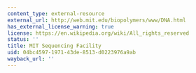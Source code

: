 ```yaml
---
content_type: external-resource
external_url: http://web.mit.edu/biopolymers/www/DNA.html
has_external_license_warning: true
license: https://en.wikipedia.org/wiki/All_rights_reserved
status: ''
title: MIT Sequencing Facility
uid: 04bc4597-1971-43de-8513-d0223976a9ab
wayback_url: ''
---
```

